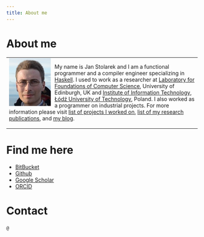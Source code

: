 ```yaml
---
title: About me
---
```


About me
========

<table cellpadding="0" cellspacing="0" margin="0" width="100%"><tr><td>
<img src="/images/my_photo.jpg" style="float: left; margin-right: 10px;" />

My name is Jan Stolarek and I am a functional programmer and a compiler engineer
specializing in [Haskell](https://www.haskell.org/).  I used to work as a
researcher at [Laboratory for Foundations of Computer
Science](https://wcms.inf.ed.ac.uk/lfcs/), University of Edinburgh, UK and
[Institute of Information Technology](https://it.p.lodz.pl/), [Łódź University
of Technology](https://p.lodz.pl/), Poland.  I also worked as a programmer on
industrial projects.  For more information please visit [list of projects I
worked on](projects.html), [list of my research
publications](publications.html), and [my blog](blog.html).

</td></tr></table>

Find me here
============

  * [BitBucket](https://bitbucket.org/jstolarek/workspace/repositories)
  * [Github](https://github.com/jstolarek)
  * [Google Scholar](https://scholar.google.com/citations?user=AsOeB-YAAAAJ&hl=en)
  * [ORCID](https://orcid.org/0000-0002-0140-5689)

Contact
=======

<code><span class="contact-mail">@</span></code>
